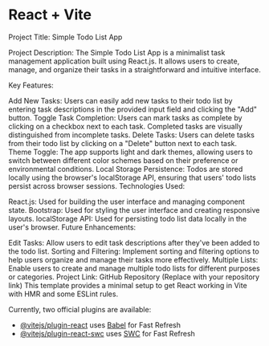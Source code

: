 # React + Vite
Project Title: Simple Todo List App

Project Description:
The Simple Todo List App is a minimalist task management application built using React.js. It allows users to create, manage, and organize their tasks in a straightforward and intuitive interface.

Key Features:

Add New Tasks: Users can easily add new tasks to their todo list by entering task descriptions in the provided input field and clicking the "Add" button.
Toggle Task Completion: Users can mark tasks as complete by clicking on a checkbox next to each task. Completed tasks are visually distinguished from incomplete tasks.
Delete Tasks: Users can delete tasks from their todo list by clicking on a "Delete" button next to each task.
Theme Toggle: The app supports light and dark themes, allowing users to switch between different color schemes based on their preference or environmental conditions.
Local Storage Persistence: Todos are stored locally using the browser's localStorage API, ensuring that users' todo lists persist across browser sessions.
Technologies Used:

React.js: Used for building the user interface and managing component state.
Bootstrap: Used for styling the user interface and creating responsive layouts.
localStorage API: Used for persisting todo list data locally in the user's browser.
Future Enhancements:

Edit Tasks: Allow users to edit task descriptions after they've been added to the todo list.
Sorting and Filtering: Implement sorting and filtering options to help users organize and manage their tasks more effectively.
Multiple Lists: Enable users to create and manage multiple todo lists for different purposes or categories.
Project Link: GitHub Repository (Replace with your repository link)
This template provides a minimal setup to get React working in Vite with HMR and some ESLint rules.

Currently, two official plugins are available:

- [@vitejs/plugin-react](https://github.com/vitejs/vite-plugin-react/blob/main/packages/plugin-react/README.md) uses [Babel](https://babeljs.io/) for Fast Refresh
- [@vitejs/plugin-react-swc](https://github.com/vitejs/vite-plugin-react-swc) uses [SWC](https://swc.rs/) for Fast Refresh
